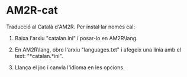 # AM2R-cat
Traducció al Català d'AM2R.
Per instal·lar només cal:
1. Baixa l'arxiu "catalan.ini" i posar-lo en AM2R\lang\.

2. En AM2R\lang\, obre l'arxiu "languages.txt" i afegeix una línia amb el text: "*catalan.*ini".

3. Llança el joc i canvia l'idioma en les opcions.
